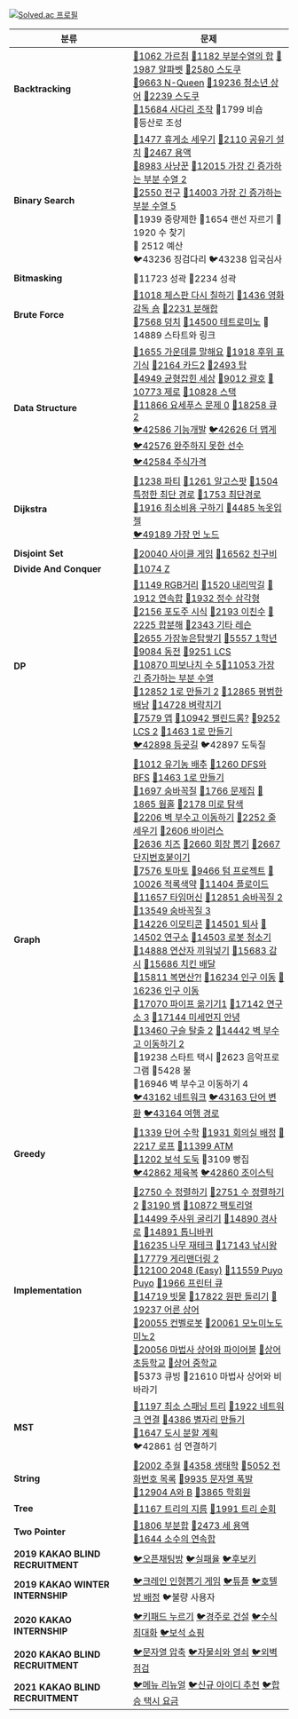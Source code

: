 [![Solved.ac 프로필](http://mazassumnida.wtf/api/v2/generate_badge?boj=4z7l)](https://solved.ac/4z7l)




| 분류                             | 문제                                                         |
| -------------------------------- | ------------------------------------------------------------ |
| **Backtracking**                 | [🥇1062 가르침](https://www.acmicpc.net/problem/1062)  [🥈1182 부분수열의 합](https://www.acmicpc.net/problem/1182)  [🥇1987 알파벳](https://www.acmicpc.net/problem/1987)  [🥇2580 스도쿠](https://www.acmicpc.net/problem/2580)<br>[🥇9663 N-Queen](https://www.acmicpc.net/problem/9663)  [🥇19236 청소년 상어](https://www.acmicpc.net/problem/19236)  [🥇2239 스도쿠](https://www.acmicpc.net/problem/2239)<br>[🥇15684 사다리 조작](https://www.acmicpc.net/problem/15684)  🥇1799 비숍<br>📘등산로 조성 |
| **Binary Search**                | [🥇1477 휴게소 세우기](https://www.acmicpc.net/problem/1477)  [🥈2110 공유기 설치](https://www.acmicpc.net/problem/2110)  [🥇2467 용액](https://www.acmicpc.net/problem/2467)  <br/>[🥇8983 사냥꾼](https://www.acmicpc.net/problem/8983)  [🥇12015 가장 긴 증가하는 부분 수열 2](https://www.acmicpc.net/problem/12015)<br>[🥇2550 전구](http://boj.kr/2550)  [💎14003 가장 긴 증가하는 부분 수열 5](http://boj.kr/14003)<br>🥇1939 중량제한  🥈1654 랜선 자르기  🥈1920 수 찾기<br>🥈 2512 예산<br>🐦43236 징검다리  🐦43238 입국심사 |
| **Bitmasking**                   | 🥈11723 성곽  🥇2234 성곽                                      |
| **Brute Force**                  | [🥈1018 체스판 다시 칠하기](https://www.acmicpc.net/problem/1018)  [🥈1436 영화감독 숌](https://www.acmicpc.net/problem/1436)  [🥉2231 분해합](https://www.acmicpc.net/problem/2231)  <br/>[🥈7568 덩치](https://www.acmicpc.net/problem/7568)  [🥇14500 테트로미노](https://www.acmicpc.net/problem/14500)  🥈14889 스타트와 링크 |
| **Data Structure**               | [🥇1655 가운데를 말해요](https://www.acmicpc.net/problem/1655)  [🥇1918 후위 표기식](https://www.acmicpc.net/problem/1918)  [🥈2164 카드2](https://www.acmicpc.net/problem/2164)  [🥇2493 탑](https://www.acmicpc.net/problem/2493)  <br>[🥈4949 균형잡힌 세상](https://www.acmicpc.net/problem/4949)  [🥈9012 괄호](https://www.acmicpc.net/problem/9012)  [🥈10773 제로](https://www.acmicpc.net/problem/10773)  [🥈10828 스택](https://www.acmicpc.net/problem/10828)  <br/>[🥈11866 요세푸스 문제 0](https://www.acmicpc.net/problem/11866)  [🥈18258 큐 2](https://www.acmicpc.net/problem/18258)  <br/>[🐦42586 기능개발](https://programmers.co.kr/learn/courses/30/lessons/42586)  [🐦42626 더 맵게](https://programmers.co.kr/learn/courses/30/lessons/42626)  [🐦42576 완주하지 못한 선수](https://programmers.co.kr/learn/courses/30/lessons/42576)<br>[🐦42584 주식가격](https://programmers.co.kr/learn/courses/30/lessons/42584) |
| **Dijkstra**                     | [🥇1238 파티](https://www.acmicpc.net/problem/1238)  [🥇1261 알고스팟](https://www.acmicpc.net/problem/1261)  [🥇1504 특정한 최단 경로](https://www.acmicpc.net/problem/1504)  [🥇1753 최단경로](https://www.acmicpc.net/problem/1753)<br>[🥇1916 최소비용 구하기](https://www.acmicpc.net/problem/1916)  [🥇4485 녹옷입젤](http://boj.kr/4485)<br>[🐦49189 가장 먼 노드](https://programmers.co.kr/learn/courses/30/lessons/49189) |
| **Disjoint Set**                 | [🥇20040 사이클 게임](https://www.acmicpc.net/problem/20040)  [🥇16562 친구비](http://boj.kr/16562) |
| **Divide And Conquer**           | [🥈1074 Z](https://www.acmicpc.net/problem/1074)              |
| **DP**                           | [🥈1149 RGB거리](https://www.acmicpc.net/problem/1149)  [🥇1520 내리막길](https://www.acmicpc.net/problem/1520)  [🥈1912 연속합](https://www.acmicpc.net/problem/1912)  [🥈1932 정수 삼각형](https://www.acmicpc.net/problem/1932)<br/>[🥈2156 포도주 시식](https://www.acmicpc.net/problem/2156)  [🥈2193 이친수](https://www.acmicpc.net/problem/2193)  [🥇2225 합분해](https://www.acmicpc.net/problem/2225)  [🥈2343 기타 레슨](https://www.acmicpc.net/problem/2343)<br/>[🥇2655 가장높은탑쌓기](https://www.acmicpc.net/problem/2655)  [🥇5557 1학년](https://www.acmicpc.net/problem/5557) [🥈9084 동전](https://www.acmicpc.net/problem/9084)  [🥇9251 LCS](https://www.acmicpc.net/problem/9251)  <br/>[🥉10870 피보나치 수 5](https://www.acmicpc.net/problem/10870)[🥈11053 가장 긴 증가하는 부분 수열](https://www.acmicpc.net/problem/11053)<br/>[🥈12852 1로 만들기 2](https://www.acmicpc.net/problem/12852)  [🥇12865 평범한 배낭](https://www.acmicpc.net/problem/12865)  [🥇14728 벼락치기](https://www.acmicpc.net/problem/14728)<br/>[🥇7579 앱](https://www.acmicpc.net/problem/7579)  [🥇10942 팰린드롬?](https://www.acmicpc.net/problem/10942)  [🥇9252 LCS 2](https://www.acmicpc.net/problem/9252)  [🥈1463 1로 만들기](https://www.acmicpc.net/problem/1463)<br/>[🐦42898 등굣길](https://programmers.co.kr/learn/courses/30/lessons/42898)  🐦42897 도둑질 |
| **Graph**                        | [🥈1012 유기농 배추](https://www.acmicpc.net/problem/1012)  [🥈1260 DFS와 BFS](https://www.acmicpc.net/problem/1260)  [🥈1463 1로 만들기](https://www.acmicpc.net/problem/1463)<br>[🥈1697 숨바꼭질](https://www.acmicpc.net/problem/1697)  [🥇1766 문제집](https://www.acmicpc.net/problem/1766)  [🥇1865 웜홀](https://www.acmicpc.net/problem/1865)  [🥈2178 미로 탐색](https://www.acmicpc.net/problem/2178)<br>[🥇2206 벽 부수고 이동하기](https://www.acmicpc.net/problem/2206)  [🥇2252 줄 세우기](https://www.acmicpc.net/problem/2252)  [🥈2606 바이러스](https://www.acmicpc.net/problem/2606)<br>[🥇2636 치즈](https://www.acmicpc.net/problem/2636)  [🥇2660 회장 뽑기](https://www.acmicpc.net/problem/2660)  [🥈2667 단지번호붙이기](https://www.acmicpc.net/problem/2667)<br>[🥈7576 토마토](https://www.acmicpc.net/problem/7576)  [🥇9466 텀 프로젝트](https://www.acmicpc.net/problem/9466)  [🥇10026 적록색약](https://www.acmicpc.net/problem/10026)  [🥇11404 플로이드](https://www.acmicpc.net/problem/11404)<br>[🥇11657 타임머신](https://www.acmicpc.net/problem/11657)  [🥇12851 숨바꼭질 2](https://www.acmicpc.net/problem/12851)  [🥇13549 숨바꼭질 3](https://www.acmicpc.net/problem/13549)<br>[🥇14226 이모티콘](https://www.acmicpc.net/problem/14226)  [🥈14501 퇴사](https://www.acmicpc.net/problem/14501)  [🥇14502 연구소](https://www.acmicpc.net/problem/14502)  [🥇14503 로봇 청소기](https://www.acmicpc.net/problem/14503)<br>[🥈14888 연산자 끼워넣기](https://www.acmicpc.net/problem/14888)  [🥇15683 감시](https://www.acmicpc.net/problem/15683)  [🥇15686 치킨 배달](https://www.acmicpc.net/problem/15686)<br>[🥇15811 복면산?!](https://www.acmicpc.net/problem/15811)  [🥇16234 인구 이동](https://www.acmicpc.net/problem/16234)  [🥇16236 인구 이동](https://www.acmicpc.net/problem/16236)<br>[🥇17070 파이프 옮기기1](https://www.acmicpc.net/problem/17070)  [🥇17142 연구소 3](https://www.acmicpc.net/problem/17142)  [🥇17144 미세먼지 안녕](https://www.acmicpc.net/problem/17144)<br>[🥇13460 구슬 탈출 2](https://www.acmicpc.net/problem/13460)  [🥇14442 벽 부수고 이동하기 2](http://boj.kr/14442)<br>🥇19238 스타트 택시  🥇2623 음악프로그램  🥇5428 불<br>🥇16946 벽 부수고 이동하기 4<br>[🐦43162 네트워크](https://programmers.co.kr/learn/courses/30/lessons/43162)  [🐦43163 단어 변환](https://programmers.co.kr/learn/courses/30/lessons/43163)  [🐦43164 여행 경로](https://programmers.co.kr/learn/courses/30/lessons/43164) |
| **Greedy**                       | [🥇1339 단어 수학](https://www.acmicpc.net/problem/1339)  [🥈1931 회의실 배정](https://www.acmicpc.net/problem/1931)  [🥈2217 로프](https://www.acmicpc.net/problem/2217)  [🥈11399 ATM](https://www.acmicpc.net/problem/11399)<br>[🥇1202 보석 도둑](https://www.acmicpc.net/problem/1202)  🥇3109 빵집<br>[🐦42862 체육복](https://programmers.co.kr/learn/courses/30/lessons/42862)  [🐦42860 조이스틱](https://programmers.co.kr/learn/courses/30/lessons/42860) |
| **Implementation**               | [🥉2750 수 정렬하기](https://www.acmicpc.net/problem/2750)  [🥈2751 수 정렬하기 2](https://www.acmicpc.net/problem/2751)  [🥇3190 뱀](https://www.acmicpc.net/problem/3190)  [🥉10872 팩토리얼](https://www.acmicpc.net/problem/10872)<br>[🥇14499 주사위 굴리기](https://www.acmicpc.net/problem/14499)  [🥇14890 경사로](https://www.acmicpc.net/problem/14890)  [🥇14891 톱니바퀴](https://www.acmicpc.net/problem/14891)<br/>[🥇16235 나무 재테크](https://www.acmicpc.net/problem/16235)  [🥇17143 낚시왕](https://www.acmicpc.net/problem/17143)  [🥇17779 게리맨더링 2](https://www.acmicpc.net/problem/17779)<br>[🥇12100 2048 (Easy)](https://www.acmicpc.net/problem/12100)  [🥇11559 Puyo Puyo](https://www.acmicpc.net/problem/11559)  [🥈1966 프린터 큐](https://www.acmicpc.net/problem/1966)  <br>[🥇14719 빗물](https://www.acmicpc.net/problem/14719)  [🥇17822 원판 돌리기](http://boj.kr/17822)  [🥇19237 어른 상어](http://boj.kr/19237)<br>[🥈20055 컨벨로봇](http://boj.kr/20055)  [🥇20061 모노미노도미노2](http://boj.kr/20061)<br>[🥇20056 마법사 상어와 파이어볼](http://boj.kr/20056)  [🥈상어 초등학교](http://boj.kr/21608)  [🥇상어 중학교](http://boj.kr/21609)<br>💎5373 큐빙  🥇21610 마법사 상어와 비바라기 |
| **MST**                          | [🥇1197 최소 스패닝 트리](https://www.acmicpc.net/problem/1197)  [🥇1922 네트워크 연결](https://www.acmicpc.net/problem/1922)  [🥇4386 별자리 만들기](https://www.acmicpc.net/problem/4386)<br>[🥇1647 도시 분할 계획](https://www.acmicpc.net/problem/1647)<br>🐦42861 섬 연결하기 |
| **String**                       | [🥇2002 추월](https://www.acmicpc.net/problem/2002)  [🥇4358 생태학](https://www.acmicpc.net/problem/4358)  [🥇5052 전화번호 목록](https://www.acmicpc.net/problem/5052)  [🥇9935 문자열 폭발](https://www.acmicpc.net/problem/9935)<br/>[🥇12904 A와 B](https://www.acmicpc.net/problem/12904)  [🥇3865 학회원](http://boj.kr/3865) |
| **Tree**                         | [🥇1167 트리의 지름](https://www.acmicpc.net/problem/1167)  [🥈1991 트리 순회](https://www.acmicpc.net/problem/1991) |
| **Two Pointer**                  | [🥇1806 부분합](https://www.acmicpc.net/problem/1806)  [🥇2473 세 용액](https://www.acmicpc.net/problem/2473)<br>[🥇1644 소수의 연속합](http://boj.kr/1644) |
| **2019 KAKAO BLIND RECRUITMENT** | [🐦오픈채팅방](https://programmers.co.kr/learn/courses/30/lessons/42888)  [🐦실패율](https://programmers.co.kr/learn/courses/30/lessons/42889)  [🐦후보키](https://programmers.co.kr/learn/courses/30/lessons/42890) |
| **2019 KAKAO WINTER INTERNSHIP** | [🐦크레인 인형뽑기 게임](https://programmers.co.kr/learn/courses/30/lessons/64061)  [🐦튜플](https://programmers.co.kr/learn/courses/30/lessons/64065)  [🐦호텔 방 배정](https://programmers.co.kr/learn/courses/30/lessons/64063)  🐦불량 사용자 |
| **2020 KAKAO INTERNSHIP**        | [🐦키패드 누르기](https://programmers.co.kr/learn/courses/30/lessons/67256)  [🐦경주로 건설](https://programmers.co.kr/learn/courses/30/lessons/67259)  [🐦수식 최대화](https://programmers.co.kr/learn/courses/30/lessons/67257)  [🐦보석 쇼핑](https://programmers.co.kr/learn/courses/30/lessons/67258) |
| **2020 KAKAO BLIND RECRUITMENT** | [🐦문자열 압축](https://programmers.co.kr/learn/courses/30/lessons/60057)  [🐦자물쇠와 열쇠](https://programmers.co.kr/learn/courses/30/lessons/60059)  [🐦외벽 점검](https://programmers.co.kr/learn/courses/30/lessons/60062) |
| **2021 KAKAO BLIND RECRUITMENT** | [🐦메뉴 리뉴얼](https://programmers.co.kr/learn/courses/30/lessons/72411)  [🐦신규 아이디 추천](https://programmers.co.kr/learn/courses/30/lessons/72410)  [🐦합승 택시 요금](https://programmers.co.kr/learn/courses/30/lessons/72413) |

<!--

[💎](http://boj.kr/)

[🥈](http://boj.kr/)

[🥇](http://boj.kr/)

[🐦](https://programmers.co.kr/learn/courses/30/lessons/)

📘

[🥈🥇](https://www.acmicpc.net/problem/)

-->